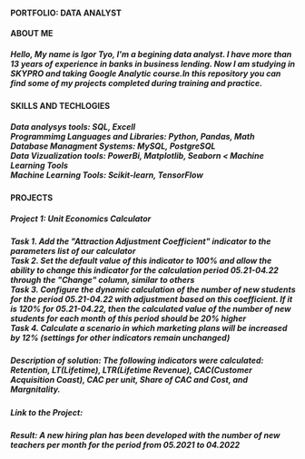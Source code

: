 #### PORTFOLIO: DATA ANALYST
#### ABOUT ME
##### Hello, My name is Igor Tyo, I'm a begining data analyst. I have more than 13 years of experience in banks in business lending. Now I am studying in SKYPRO and taking Google Analytic course.In this repository you can find some of my projects completed during training and practice. 
#### SKILLS AND TECHLOGIES
##### Data analysys tools: SQL, Excell <br>Programmimg Languages and Libraries: Python, Pandas, Math<br> Database Managment Systems: MySQL, PostgreSQL <br> Data Vizualization tools: PowerBi, Matplotlib, Seaborn < Machine Learning Tools <br> Machine Learning Tools: Scikit-learn, TensorFlow
#### PROJECTS
##### Project 1: Unit Economics Calculator
##### Task 1.  Add the "Attraction Adjustment Coefficient" indicator to the parameters list of our calculator<br>Task 2. Set the default value of this indicator to 100% and allow the ability to change this indicator for the calculation period 05.21-04.22 through the "Change" column, similar to others<br>Task 3. Configure the dynamic calculation of the number of new students for the period 05.21-04.22 with adjustment based on this coefficient. If it is 120% for 05.21-04.22, then the calculated value of the number of new students for each month of this period should be 20% higher<br>Task 4. Calculate a scenario in which marketing plans will be increased by 12% (settings for other indicators remain unchanged)<br>
##### Description of solution: The following indicators were calculated: Retention, LT(Lifetime), LTR(Lifetime Revenue), CAC(Customer Acquisition Coast), CAC per unit, Share of CAC and Cost, and Margnitality.
##### Link to the Project: 
##### Result: A new hiring plan has been developed with the number of new teachers per month for the period from 05.2021 to 04.2022
